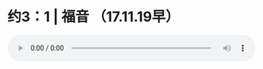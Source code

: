 # 约3：1 | 福音 （17.11.19早）

<audio style="width: 100%;" preload="false" controls controlslist="nodownload"><source src="//file.simai.life/audio/mp3/old/16070.mp3" type="audio/mpeg">Your browser does not support the audio element.</audio>


